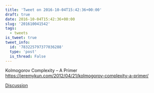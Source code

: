 ```yaml
---
title: 'Tweet on 2016-10-04T15:42:36+00:00'
draft: true
date: 2016-10-04T15:42:36+00:00
slug: '201610041542'
tags:
  - tweets
is_tweet: true
tweet_info:
  id: '783225797377036288'
  type: 'post'
  is_thread: False
---
```




Kolmogorov Complexity – A Primer <https://jeremykun.com/2012/04/21/kolmogorov-complexity-a-primer/>

[Discussion](https://x.com/sytelus/status/783225797377036288)

